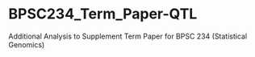 # BPSC234_Term_Paper-QTL
Additional Analysis to Supplement Term Paper for BPSC 234 (Statistical Genomics)
